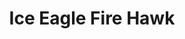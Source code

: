 --- 
title: "Ice Eagle Fire Hawk"
publishdate: "2019-5-10T16:48:46+02:00"
src: "https://365manga.net/manga/ice-eagle-fire-hawk"
image: "https://data.365manga.net/images/thumbnails/19380-ice-eagle-fire-hawk.jpg"
description: "Working in the public relations department of the Imperial Capital Bank, Gojyou Takashi is very annoyed over his previous manager’s sudden demotion. Gojyou believes that the real cause of the demotion is because of the newly appointed manager who was originally working in a government body. At this time, Gojyou met a pretty guy in a pub. They were attracted to each other and spent a passionate night together. The…"
---
